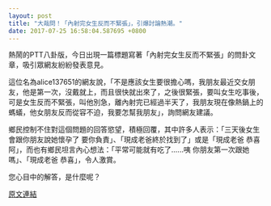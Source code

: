 ```yaml
---
layout: post
title: "大哉問！「內射完女生反而不緊張」，引爆討論熱潮。"
date: 2017-07-25 16:58:04.587695 +0800
---
```


熱鬧的PTT八卦版，今日出現一篇標題寫著「內射完女生反而不緊張」的問卦文章，吸引眾網友紛紛發表意見。

這位名為alice137651的網友說，「不是應該女生要很擔心嗎，我朋友最近交女朋友，他是第一次，沒戴就上，而且很快就出來了，之後很緊張，要叫女生吃事後，可是女生反而不緊張，叫他別急，離內射完已經過半天了，我朋友現在像熱鍋上的螞蟻，他女朋友反而從容不迫，我要怎幫我朋友」，詢問網友建議。

鄉民控制不住對這個問題的回答慾望，積極回覆，其中許多人表示：「三天後女生會跟你朋友說她懷孕了 要你負責」、「現成老爸終於找到了」或是「現成老爸 恭喜阿」，而也有鄉民坦言內心想法：「平常可能就有吃了......咦 你朋友第一次跟她嗎」、「現成老爸 恭喜」，令人激賞。

您心目中的解答，是什麼呢？

<a href = "https://www.ptt.cc/bbs/Gossiping/M.1500952073.A.188.html">原文連結</a>

